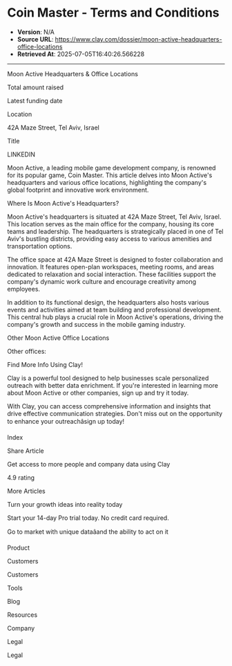 # Coin Master - Terms and Conditions

- **Version**: N/A
- **Source URL**: https://www.clay.com/dossier/moon-active-headquarters-office-locations
- **Retrieved At**: 2025-07-05T16:40:26.566228

---

Moon Active Headquarters & Office Locations



Total amount raised



Latest funding date



Location

42A Maze Street, Tel Aviv, Israel

Title



LINKEDIN



Moon Active, a leading mobile game development company, is renowned for its popular game, Coin Master. This article delves into Moon Active's headquarters and various office locations, highlighting the company's global footprint and innovative work environment.

Where Is Moon Active's Headquarters?

Moon Active's headquarters is situated at 42A Maze Street, Tel Aviv, Israel. This location serves as the main office for the company, housing its core teams and leadership. The headquarters is strategically placed in one of Tel Aviv's bustling districts, providing easy access to various amenities and transportation options.

The office space at 42A Maze Street is designed to foster collaboration and innovation. It features open-plan workspaces, meeting rooms, and areas dedicated to relaxation and social interaction. These facilities support the company's dynamic work culture and encourage creativity among employees.

In addition to its functional design, the headquarters also hosts various events and activities aimed at team building and professional development. This central hub plays a crucial role in Moon Active's operations, driving the company's growth and success in the mobile gaming industry.

Other Moon Active Office Locations

Other offices:

Find More Info Using Clay!

Clay is a powerful tool designed to help businesses scale personalized outreach with better data enrichment. If you're interested in learning more about Moon Active or other companies, sign up and try it today.

With Clay, you can access comprehensive information and insights that drive effective communication strategies. Don't miss out on the opportunity to enhance your outreachâsign up today!

Index

Share Article

Get access to more people and company data using Clay

4.9 rating

More Articles

Turn your growth ideas into reality today

Start your 14-day Pro trial today. No credit card required.

Go to market with unique dataâand the ability to act on it

Product

Customers

Customers

Tools

Blog

Resources

Company

Legal

Legal


